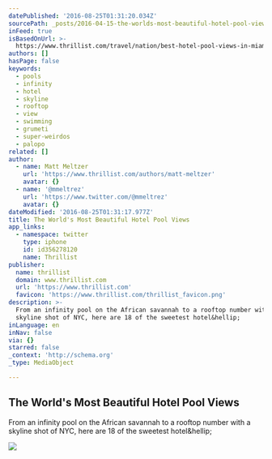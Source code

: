 ```yaml
---
datePublished: '2016-08-25T01:31:20.034Z'
sourcePath: _posts/2016-04-15-the-worlds-most-beautiful-hotel-pool-views.md
inFeed: true
isBasedOnUrl: >-
  https://www.thrillist.com/travel/nation/best-hotel-pool-views-in-miami-hong-kong-new-york-mexico-and-the-caribbean/travel
authors: []
hasPage: false
keywords:
  - pools
  - infinity
  - hotel
  - skyline
  - rooftop
  - view
  - swimming
  - grumeti
  - super-weirdos
  - palopo
related: []
author:
  - name: Matt Meltzer
    url: 'https://www.thrillist.com/authors/matt-meltzer'
    avatar: {}
  - name: '@mmeltrez'
    url: 'https://www.twitter.com/@mmeltrez'
    avatar: {}
dateModified: '2016-08-25T01:31:17.977Z'
title: The World's Most Beautiful Hotel Pool Views
app_links:
  - namespace: twitter
    type: iphone
    id: id356278120
    name: Thrillist
publisher:
  name: thrillist
  domain: www.thrillist.com
  url: 'https://www.thrillist.com'
  favicon: 'https://www.thrillist.com/thrillist_favicon.png'
description: >-
  From an infinity pool on the African savannah to a rooftop number with a
  skyline shot of NYC, here are 18 of the sweetest hotel&hellip;
inLanguage: en
inNav: false
via: {}
starred: false
_context: 'http://schema.org'
_type: MediaObject

---
```

<article style=""><h1>The World's Most Beautiful Hotel Pool Views</h1><p>From an infinity pool on the African savannah to a rooftop number with a skyline shot of NYC, here are 18 of the sweetest hotel&amp;hellip;</p><img src="https://s3-us-west-2.amazonaws.com/the-grid-img/p/b0e947140d59bed9fcf2eb93bbdd43d388790628.jpg" /></article>